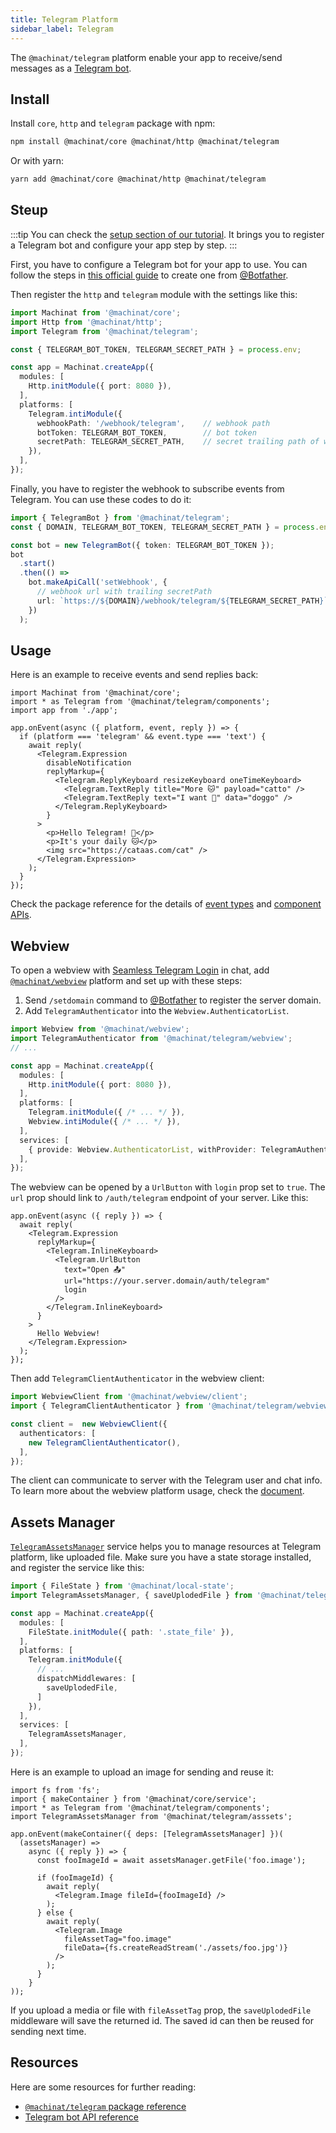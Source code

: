 ```yaml
---
title: Telegram Platform
sidebar_label: Telegram
---
```


The `@machinat/telegram` platform enable your app to receive/send messages as a
[Telegram bot](https://core.telegram.org/bots).

## Install

Install `core`, `http` and `telegram` package with npm:

```bash
npm install @machinat/core @machinat/http @machinat/telegram
```

Or with yarn:

```bash
yarn add @machinat/core @machinat/http @machinat/telegram
```

## Steup

:::tip
You can check the [setup section of our tutorial](https://machinat.com/docs/learn/create-app#platform-setup?p=telegram).
It brings you to register a Telegram bot and configure your app step by step.
:::

First, you have to configure a Telegram bot for your app to use. You can
follow the steps in [this official guide](https://core.telegram.org/bots#6-botfather)
to create one from [@Botfather](https://t.me/botfather).

Then register the `http` and `telegram` module with the settings like this:

```ts
import Machinat from '@machinat/core';
import Http from '@machinat/http';
import Telegram from '@machinat/telegram';

const { TELEGRAM_BOT_TOKEN, TELEGRAM_SECRET_PATH } = process.env;

const app = Machinat.createApp({
  modules: [
    Http.initModule({ port: 8080 }),
  ],
  platforms: [
    Telegram.intiModule({
      webhookPath: '/webhook/telegram',    // webhook path
      botToken: TELEGRAM_BOT_TOKEN,        // bot token
      secretPath: TELEGRAM_SECRET_PATH,    // secret trailing path of webhook
    }),
  ],
});
```

Finally, you have to register the webhook to subscribe events from Telegram.
You can use these codes to do it:

```ts
import { TelegramBot } from '@machinat/telegram';
const { DOMAIN, TELEGRAM_BOT_TOKEN, TELEGRAM_SECRET_PATH } = process.env;

const bot = new TelegramBot({ token: TELEGRAM_BOT_TOKEN });
bot
  .start()
  .then(() =>
    bot.makeApiCall('setWebhook', {
      // webhook url with trailing secretPath
      url: `https://${DOMAIN}/webhook/telegram/${TELEGRAM_SECRET_PATH}`,
    })
  );
```

## Usage

Here is an example to receive events and send replies back:

```tsx
import Machinat from '@machinat/core';
import * as Telegram from '@machinat/telegram/components';
import app from './app';

app.onEvent(async ({ platform, event, reply }) => {
  if (platform === 'telegram' && event.type === 'text') {
    await reply(
      <Telegram.Expression
        disableNotification
        replyMarkup={
          <Telegram.ReplyKeyboard resizeKeyboard oneTimeKeyboard>
            <Telegram.TextReply title="More 🐱" payload="catto" />
            <Telegram.TextReply text="I want 🐶" data="doggo" />
          </Telegram.ReplyKeyboard>
        }
      >
        <p>Hello Telegram! 👋</p>
        <p>It's your daily 🐱</p>
        <img src="https://cataas.com/cat" />
      </Telegram.Expression>
    );
  }
});
```

Check the package reference for the details of [event types](https://machinat.com/api/modules/telegram.html#telegramevent)
and [component APIs](https://machinat.com/api/modules/telegram_components.html).

## Webview

To open a webview with [Seamless Telegram Login](https://core.telegram.org/bots/api#loginurl)
in chat, add [`@machinat/webview`](https://github.com/machinat/machinat/tree/master/packages/webview)
platform and set up with these steps:

1. Send `/setdomain` command to [@Botfather](https://t.me/botfather) to register
   the server domain.
2. Add `TelegramAuthenticator` into the `Webview.AuthenticatorList`.

```ts
import Webview from '@machinat/webview';
import TelegramAuthenticator from '@machinat/telegram/webview';
// ...

const app = Machinat.createApp({
  modules: [
    Http.initModule({ port: 8080 }),
  ],
  platforms: [
    Telegram.initModule({ /* ... */ }),
    Webview.intiModule({ /* ... */ }),
  ],
  services: [
    { provide: Webview.AuthenticatorList, withProvider: TelegramAuthenticator },
  ],
});
```

The webview can be opened by a `UrlButton` with `login` prop set to `true`. The
`url` prop should link to `/auth/telegram` endpoint of your server. Like this:

```tsx
app.onEvent(async ({ reply }) => {
  await reply(
    <Telegram.Expression
      replyMarkup={
        <Telegram.InlineKeyboard>
          <Telegram.UrlButton
            text="Open 📤"
            url="https://your.server.domain/auth/telegram"
            login
          />
        </Telegram.InlineKeyboard>
      }
    >
      Hello Webview!
    </Telegram.Expression>
  );
});
```

Then add `TelegramClientAuthenticator` in the webview client:

```ts
import WebviewClient from '@machinat/webview/client';
import { TelegramClientAuthenticator } from '@machinat/telegram/webview';

const client =  new WebviewClient({
  authenticators: [
    new TelegramClientAuthenticator(),
  ],
});
```

The client can communicate to server with the Telegram user and chat info. To
learn more about the webview platform usage, check the [document](https://machinat.com/docs/embedded-webview).

## Assets Manager

[`TelegramAssetsManager`](https://machinat.com/api/classes/telegram_asset.telegramassetsmanager.html)
service helps you to manage resources at Telegram platform, like uploaded file.
Make sure you have a state storage installed, and register the service like this:

```ts {2,11-13,17}
import { FileState } from '@machinat/local-state';
import TelegramAssetsManager, { saveUplodedFile } from '@machinat/telegram/asssets';

const app = Machinat.createApp({
  modules: [
    FileState.initModule({ path: '.state_file' }),
  ],
  platforms: [
    Telegram.initModule({
      // ...
      dispatchMiddlewares: [
        saveUplodedFile,
      ]
    }),
  ],
  services: [
    TelegramAssetsManager,
  ],
});
```

Here is an example to upload an image for sending and reuse it:

```tsx
import fs from 'fs';
import { makeContainer } from '@machinat/core/service';
import * as Telegram from '@machinat/telegram/components';
import TelegramAssetsManager from '@machinat/telegram/asssets';

app.onEvent(makeContainer({ deps: [TelegramAssetsManager] })(
  (assetsManager) =>
    async ({ reply }) => {
      const fooImageId = await assetsManager.getFile('foo.image');

      if (fooImageId) {
        await reply(
          <Telegram.Image fileId={fooImageId} />
        );
      } else {
        await reply(
          <Telegram.Image
            fileAssetTag="foo.image"
            fileData={fs.createReadStream('./assets/foo.jpg')}
          />
        );
      }
    }
));
```

If you upload a media or file with `fileAssetTag` prop, the `saveUplodedFile`
middleware will save the returned id. The saved id can then be reused for
sending next time.

## Resources

Here are some resources for further reading:

- [`@machinat/telegram` package reference](https://machinat.com/api/modules/telegram.html)
- [Telegram bot API reference](https://core.telegram.org/bots)
